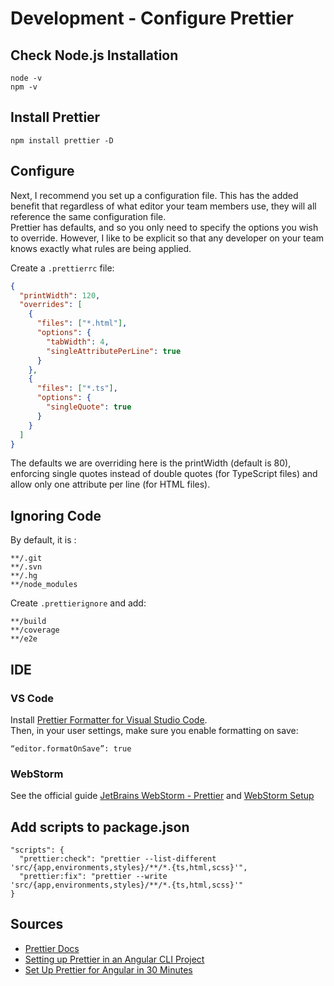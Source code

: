 # Development - Configure Prettier

## Check Node.js Installation

```
node -v
npm -v
```

## Install Prettier

`npm install prettier -D`

## Configure

Next, I recommend you set up a configuration file. This has the added benefit that regardless of what editor your team members use, they will all reference the same configuration file.  
Prettier has defaults, and so you only need to specify the options you wish to override. However, I like to be explicit so that any developer on your team knows exactly what rules are being applied. 

Create a `.prettierrc` file:

```json
{
  "printWidth": 120,
  "overrides": [
    {
      "files": ["*.html"],
      "options": {
        "tabWidth": 4,
        "singleAttributePerLine": true
      }
    },
    {
      "files": ["*.ts"],
      "options": {
        "singleQuote": true
      }
    }
  ]
}
```

The defaults we are overriding here is the printWidth (default is 80), enforcing single quotes instead of double quotes (for TypeScript files) and allow only one attribute per line (for HTML files).

## Ignoring Code

By default, it is :

```
**/.git
**/.svn
**/.hg
**/node_modules
```

Create `.prettierignore` and add:
```
**/build
**/coverage
**/e2e
```

## IDE

### VS Code

Install [Prettier Formatter for Visual Studio Code](https://github.com/prettier/prettier-vscode).  
Then, in your user settings, make sure you enable formatting on save:

```
“editor.formatOnSave”: true
```

### WebStorm

See the official guide [JetBrains WebStorm - Prettier](https://www.jetbrains.com/help/webstorm/prettier.html) and [WebStorm Setup](https://prettier.io/docs/en/webstorm.html)

## Add scripts to package.json

```
"scripts": {
  "prettier:check": "prettier --list-different 'src/{app,environments,styles}/**/*.{ts,html,scss}'",
  "prettier:fix": "prettier --write 'src/{app,environments,styles}/**/*.{ts,html,scss}'"
}
```

## Sources

- [Prettier Docs](https://prettier.io/docs/en/index.html)
- [Setting up Prettier in an Angular CLI Project](https://medium.com/@victormejia/setting-up-prettier-in-an-angular-cli-project-2f50c3b9a537)
- [Set Up Prettier for Angular in 30 Minutes](https://levelup.gitconnected.com/setup-prettier-on-angular-in-30-minutes-12b2ed85e7b7)
